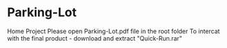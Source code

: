 # Parking-Lot
Home Project
Please open Parking-Lot.pdf file in the root folder
To intercat with the final product - download and extract "Quick-Run.rar"
